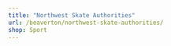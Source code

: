 ```yaml
---
title: "Northwest Skate Authorities"
url: /beaverton/northwest-skate-authorities/
shop: Sport
---
```


